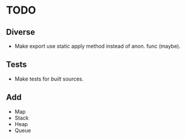 # TODO

## Diverse

- Make export use static apply method instead of anon. func (maybe).

## Tests

- Make tests for _built_ sources.

## Add
 
- Map
- Stack
- Heap
- Queue

